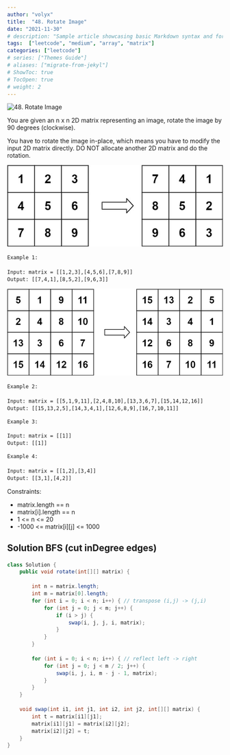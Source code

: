 ```yaml
---
author: "volyx"
title:  "48. Rotate Image"
date: "2021-11-30"
# description: "Sample article showcasing basic Markdown syntax and formatting for HTML elements."
tags:  ["leetcode", "medium", "array", "matrix"]
categories: ["leetcode"]
# series: ["Themes Guide"]
# aliases: ["migrate-from-jekyl"]
# ShowToc: true
# TocOpen: true
# weight: 2
---
```


![48. Rotate Image](https://leetcode.com/problems/rotate-image/)

You are given an n x n 2D matrix representing an image, rotate the image by 90 degrees (clockwise).

You have to rotate the image in-place, which means you have to modify the input 2D matrix directly. DO NOT allocate another 2D matrix and do the rotation.

![ex1](/images/2021-11-30-rotate-image-ex1.jpg)

```txt
Example 1:

Input: matrix = [[1,2,3],[4,5,6],[7,8,9]]
Output: [[7,4,1],[8,5,2],[9,6,3]]
```

![ex2](/images/2021-11-30-rotate-image-ex2.jpg)

```txt
Example 2:

Input: matrix = [[5,1,9,11],[2,4,8,10],[13,3,6,7],[15,14,12,16]]
Output: [[15,13,2,5],[14,3,4,1],[12,6,8,9],[16,7,10,11]]
```

```txt
Example 3:

Input: matrix = [[1]]
Output: [[1]]
```

```txt
Example 4:

Input: matrix = [[1,2],[3,4]]
Output: [[3,1],[4,2]]
```

Constraints:

- matrix.length == n
- matrix[i].length == n
- 1 <= n <= 20
- -1000 <= matrix[i][j] <= 1000

## Solution BFS (cut inDegree edges)

```java
class Solution {
    public void rotate(int[][] matrix) {
        
        int n = matrix.length;
        int m = matrix[0].length;
        for (int i = 0; i < n; i++) { // transpose (i,j) -> (j,i)
            for (int j = 0; j < m; j++) {
                if (i > j) {
                    swap(i, j, j, i, matrix);
                }
            }
        }
        
        for (int i = 0; i < n; i++) { // reflect left -> right
            for (int j = 0; j < m / 2; j++) {
                swap(i, j, i, m - j - 1, matrix);
            }
        }
    }
    
    void swap(int i1, int j1, int i2, int j2, int[][] matrix) {
        int t = matrix[i1][j1];
        matrix[i1][j1] = matrix[i2][j2];
        matrix[i2][j2] = t;
    }
}
```

